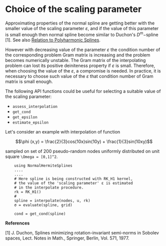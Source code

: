 # Choice of the scaling parameter

Approximating properties of the normal spline are getting better with the smaller value of the scaling parameter $\varepsilon$, and if the value of this parameter is small enough then normal spline become similar to Duchon's $D^m -$spline [1]. See also
[Relation to Polyharmonic Splines](https://igorkohan.github.io/NormalHermiteSplines.jl/stable/Relation-to-Polyharmonic-Splines/).

However with decreasing value of the parameter $\varepsilon$ the condition number of the corresponding problem Gram matrix is increasing and the problem becomes numerically unstable. The Gram matrix of the interpolating problem can lost its positive deiniteness property if $\varepsilon$ is small. Therefore, when choosing the value of the $\varepsilon$, a compromise is needed. In practice, it is necessary to choose such value of the $\varepsilon$ that condition number of Gram matrix is small enough. 

The following API functions could be useful for selecting a suitable value of the scaling parameter:

- ```assess_interpolation```
- ```get_cond```
- ```get_epsilon```
- ```estimate_epsilon```  

Let's consider an example with interpolation of function 

```math
\phi (x,y)  = \frac{2}{3}cos(10x)sin(10y) + \frac{1}{3}sin(10xy)
```
sampled on set of 200 pseudo-random nodes uniformly distributed on unit square ``\Omega = [0,1]^2``.

```
    using NormalHermiteSplines
    ....
    ....
    # Here spline is being constructed with RK_H1 kernel,
    # the value of the 'scaling parameter' ε is estimated
    # in the interpolate procedure.
    rk = RK_H1()
    #
    spline = interpolate(nodes, u, rk)
    σ = evaluate(spline, grid)
```

```
    cond = get_cond(spline)
```



**References**

[1] J. Duchon, Splines minimizing rotation-invariant semi-norms in Sobolev spaces, Lect. Notes in Math., Springer, Berlin, Vol. 571, 1977.

